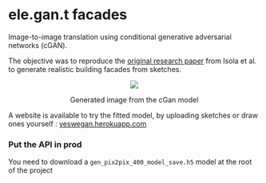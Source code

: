 # ele.gan.t facades

Image-to-image translation using conditional generative adversarial networks (cGAN).

The objective was to reproduce the [original research paper](https://arxiv.org/abs/1611.07004) from Isola et al. to generate realistic building facades from sketches.

<p align="center">
  <img src="https://www.notion.so/image/https%3A%2F%2Fs3-us-west-2.amazonaws.com%2Fsecure.notion-static.com%2Ff80adc2b-9f33-4f35-8030-0eacdb2e2a77%2Ftest2.jpg?table=block&id=36acfc6b-6b78-4722-8905-2486c407cfb6&spaceId=b9592099-2b37-4101-aeaa-24da873f1526&width=2000&userId=46c52212-dcdf-44a2-b4b8-796d09177007&cache=v2" />
</p>
<p align="center">
Generated image from the cGan model
  </p>

A website is available to try the fitted model, by uploading sketches or draw ones yourself : [yeswegan.herokuapp.com](https://yeswegan.herokuapp.com/)


### Put the API in prod

You need to download a `gen_pix2pix_400_model_save.h5` model at the root of the project
